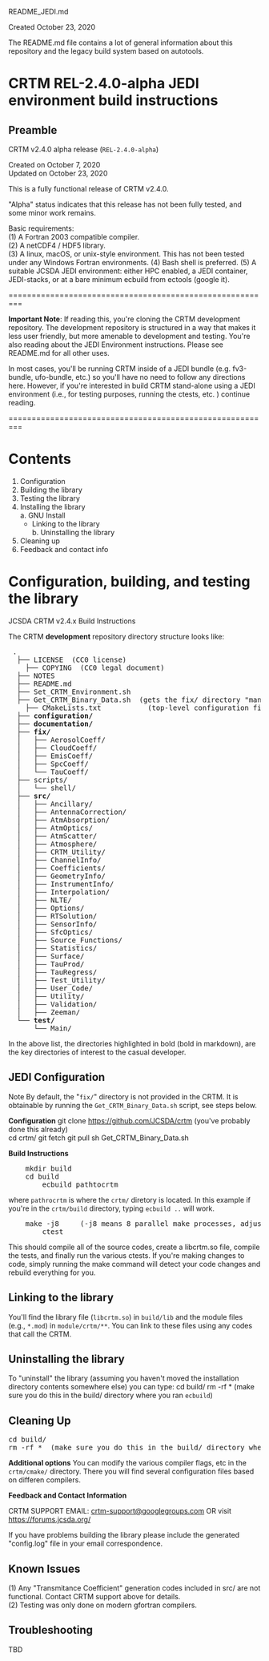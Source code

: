 README_JEDI.md

Created October 23, 2020

The README.md file contains a lot of general information about this repository and the legacy build system based on autotools.

CRTM REL-2.4.0-alpha  JEDI environment build instructions
=========================================================

Preamble
--------

CRTM v2.4.0 alpha release (`REL-2.4.0-alpha`)  

Created on October  7, 2020  
Updated on October 23, 2020

This is a fully functional release of CRTM v2.4.0.  

"Alpha" status indicates that this release has not been fully tested, and some minor work remains.  

Basic requirements:  
(1) A Fortran 2003 compatible compiler.  
(2) A netCDF4 / HDF5 library.   
(3) A linux, macOS, or unix-style environment.  This has not been tested under any Windows Fortran environments.
(4) Bash shell is preferred.
(5) A suitable JCSDA JEDI environment: either HPC enabled, a JEDI container, JEDI-stacks, or at a bare minimum ecbuild from ectools (google it). 

=========================================================

**Important Note**: If reading this, you're cloning the CRTM development repository.  The development repository is structured in a way that makes it less user friendly, but more amenable to development and testing.  You're also reading about the JEDI Environment instructions.  Please see README.md for all other uses.

In most cases, you'll be running CRTM inside of a JEDI bundle (e.g. fv3-bundle, ufo-bundle, etc.)  so you'll have no need to follow any directions here.  However, if you're interested in build CRTM stand-alone using a JEDI environment (i.e., for testing purposes, running the ctests, etc. ) continue reading.

=========================================================

Contents
========

1. Configuration  
2. Building the library  
3. Testing the library  
4. Installing the library  
  a. GNU Install  
      - Linking to the library  
  b. Uninstalling the library  
5. Cleaning up  
6. Feedback and contact info  



Configuration, building, and testing the library
================================================	
JCSDA CRTM v2.4.x Build Instructions
	
The CRTM **development** repository directory structure looks like:

<pre>
 .
  ├── LICENSE  (CC0 license)
	├── COPYING  (CC0 legal document)
  ├── NOTES
  ├── README.md 
  ├── Set_CRTM_Environment.sh
  ├── Get_CRTM_Binary_Data.sh  (gets the fix/ directory "manually")
	├── CMakeLists.txt           (top-level configuration file for ecbuild)
  ├── <b>configuration/</b>
  ├── <b>documentation/</b>
  ├── <b>fix/</b>
  │   ├── AerosolCoeff/
  │   ├── CloudCoeff/
  │   ├── EmisCoeff/
  │   ├── SpcCoeff/
  │   └── TauCoeff/
  ├── scripts/
  │   └── shell/
  ├── <b>src/</b>
  │   ├── Ancillary/
  │   ├── AntennaCorrection/
  │   ├── AtmAbsorption/
  │   ├── AtmOptics/
  │   ├── AtmScatter/
  │   ├── Atmosphere/
  │   ├── CRTM_Utility/
  │   ├── ChannelInfo/
  │   ├── Coefficients/
  │   ├── GeometryInfo/
  │   ├── InstrumentInfo/
  │   ├── Interpolation/
  │   ├── NLTE/
  │   ├── Options/
  │   ├── RTSolution/
  │   ├── SensorInfo/
  │   ├── SfcOptics/
  │   ├── Source_Functions/
  │   ├── Statistics/
  │   ├── Surface/
  │   ├── TauProd/
  │   ├── TauRegress/
  │   ├── Test_Utility/
  │   ├── User_Code/
  │   ├── Utility/
  │   ├── Validation/
  │   ├── Zeeman/
  └── <b>test/</b>
      └── Main/
</pre>

In the above list, the directories highlighted in bold (bold in markdown), are the key directories of interest to the casual developer.

JEDI Configuration
------------------
Note By default, the "`fix/`" directory is not provided in the CRTM.  It is obtainable by running the `Get_CRTM_Binary_Data.sh` script, see steps below.  

**Configuration**
    git clone https://github.com/JCSDA/crtm      (you've probably done this already)  
		cd crtm/
		git fetch
		git pull
    sh Get_CRTM_Binary_Data.sh

**Build Instructions**
<pre>
    mkdir build
    cd build
		ecbuild pathtocrtm  
</pre>
where `pathrocrtm` is where the `crtm/` diretory is located.  In this example if you're in the `crtm/build` directory, typing `ecbuild ..` will work.

<pre>
    make -j8     (-j8 means 8 parallel make processes, adjust the number to your machine)
		ctest
</pre>
This should compile all of the source codes, create a libcrtm.so file, compile the tests, and finally run the various ctests.  If you're making changes to code, simply running the make command will detect your code changes and rebuild everything for you.  

Linking to the library
----------------------
You'll find the library file (`libcrtm.so`) in `build/lib` and the module files (e.g., `*.mod`) in `module/crtm/**`.
You can link to these files using any codes that call the CRTM.  

Uninstalling the library
------------------------

To "uninstall" the library (assuming you haven't moved the installation directory contents somewhere else) you can type:
	  cd build/
		rm -rf *  (make sure you do this in the build/ directory where you ran `ecbuild`)

Cleaning Up
-----------
<pre>
cd build/
rm -rf *  (make sure you do this in the build/ directory where you ran `ecbuild`)
</pre>




**Additional options**
You can modify the various compiler flags, etc in the `crtm/cmake/` directory.  There you will find several configuration files based on differen compilers.


**Feedback and Contact Information**

CRTM SUPPORT EMAIL: crtm-support@googlegroups.com OR visit https://forums.jcsda.org/

If you have problems building the library please include the generated "config.log" file in your email correspondence.

Known Issues
------------

(1) Any "Transmitance Coefficient" generation codes included in src/ are not functional.  Contact CRTM support above for details.  
(2) Testing was only done on modern gfortran compilers.  

Troubleshooting
---------------

TBD
